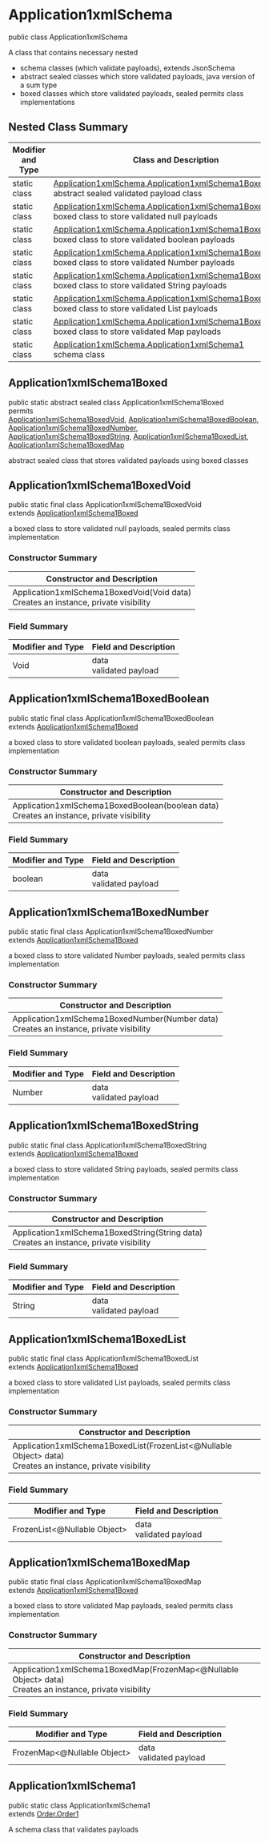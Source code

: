 # Application1xmlSchema
public class Application1xmlSchema

A class that contains necessary nested
- schema classes (which validate payloads), extends JsonSchema
- abstract sealed classes which store validated payloads, java version of a sum type
- boxed classes which store validated payloads, sealed permits class implementations

## Nested Class Summary
| Modifier and Type | Class and Description |
| ----------------- | ---------------------- |
| static class | [Application1xmlSchema.Application1xmlSchema1Boxed](#application1xmlschema1boxed)<br> abstract sealed validated payload class |
| static class | [Application1xmlSchema.Application1xmlSchema1BoxedVoid](#application1xmlschema1boxedvoid)<br> boxed class to store validated null payloads |
| static class | [Application1xmlSchema.Application1xmlSchema1BoxedBoolean](#application1xmlschema1boxedboolean)<br> boxed class to store validated boolean payloads |
| static class | [Application1xmlSchema.Application1xmlSchema1BoxedNumber](#application1xmlschema1boxednumber)<br> boxed class to store validated Number payloads |
| static class | [Application1xmlSchema.Application1xmlSchema1BoxedString](#application1xmlschema1boxedstring)<br> boxed class to store validated String payloads |
| static class | [Application1xmlSchema.Application1xmlSchema1BoxedList](#application1xmlschema1boxedlist)<br> boxed class to store validated List payloads |
| static class | [Application1xmlSchema.Application1xmlSchema1BoxedMap](#application1xmlschema1boxedmap)<br> boxed class to store validated Map payloads |
| static class | [Application1xmlSchema.Application1xmlSchema1](#application1xmlschema1)<br> schema class |

## Application1xmlSchema1Boxed
public static abstract sealed class Application1xmlSchema1Boxed<br>
permits<br>
[Application1xmlSchema1BoxedVoid](#application1xmlschema1boxedvoid),
[Application1xmlSchema1BoxedBoolean](#application1xmlschema1boxedboolean),
[Application1xmlSchema1BoxedNumber](#application1xmlschema1boxednumber),
[Application1xmlSchema1BoxedString](#application1xmlschema1boxedstring),
[Application1xmlSchema1BoxedList](#application1xmlschema1boxedlist),
[Application1xmlSchema1BoxedMap](#application1xmlschema1boxedmap)

abstract sealed class that stores validated payloads using boxed classes

## Application1xmlSchema1BoxedVoid
public static final class Application1xmlSchema1BoxedVoid<br>
extends [Application1xmlSchema1Boxed](#application1xmlschema1boxed)

a boxed class to store validated null payloads, sealed permits class implementation

### Constructor Summary
| Constructor and Description |
| --------------------------- |
| Application1xmlSchema1BoxedVoid(Void data)<br>Creates an instance, private visibility |

### Field Summary
| Modifier and Type | Field and Description |
| ----------------- | ---------------------- |
| Void | data<br>validated payload |

## Application1xmlSchema1BoxedBoolean
public static final class Application1xmlSchema1BoxedBoolean<br>
extends [Application1xmlSchema1Boxed](#application1xmlschema1boxed)

a boxed class to store validated boolean payloads, sealed permits class implementation

### Constructor Summary
| Constructor and Description |
| --------------------------- |
| Application1xmlSchema1BoxedBoolean(boolean data)<br>Creates an instance, private visibility |

### Field Summary
| Modifier and Type | Field and Description |
| ----------------- | ---------------------- |
| boolean | data<br>validated payload |

## Application1xmlSchema1BoxedNumber
public static final class Application1xmlSchema1BoxedNumber<br>
extends [Application1xmlSchema1Boxed](#application1xmlschema1boxed)

a boxed class to store validated Number payloads, sealed permits class implementation

### Constructor Summary
| Constructor and Description |
| --------------------------- |
| Application1xmlSchema1BoxedNumber(Number data)<br>Creates an instance, private visibility |

### Field Summary
| Modifier and Type | Field and Description |
| ----------------- | ---------------------- |
| Number | data<br>validated payload |

## Application1xmlSchema1BoxedString
public static final class Application1xmlSchema1BoxedString<br>
extends [Application1xmlSchema1Boxed](#application1xmlschema1boxed)

a boxed class to store validated String payloads, sealed permits class implementation

### Constructor Summary
| Constructor and Description |
| --------------------------- |
| Application1xmlSchema1BoxedString(String data)<br>Creates an instance, private visibility |

### Field Summary
| Modifier and Type | Field and Description |
| ----------------- | ---------------------- |
| String | data<br>validated payload |

## Application1xmlSchema1BoxedList
public static final class Application1xmlSchema1BoxedList<br>
extends [Application1xmlSchema1Boxed](#application1xmlschema1boxed)

a boxed class to store validated List payloads, sealed permits class implementation

### Constructor Summary
| Constructor and Description |
| --------------------------- |
| Application1xmlSchema1BoxedList(FrozenList<@Nullable Object> data)<br>Creates an instance, private visibility |

### Field Summary
| Modifier and Type | Field and Description |
| ----------------- | ---------------------- |
| FrozenList<@Nullable Object> | data<br>validated payload |

## Application1xmlSchema1BoxedMap
public static final class Application1xmlSchema1BoxedMap<br>
extends [Application1xmlSchema1Boxed](#application1xmlschema1boxed)

a boxed class to store validated Map payloads, sealed permits class implementation

### Constructor Summary
| Constructor and Description |
| --------------------------- |
| Application1xmlSchema1BoxedMap(FrozenMap<@Nullable Object> data)<br>Creates an instance, private visibility |

### Field Summary
| Modifier and Type | Field and Description |
| ----------------- | ---------------------- |
| FrozenMap<@Nullable Object> | data<br>validated payload |

## Application1xmlSchema1
public static class Application1xmlSchema1<br>
extends [Order.Order1](../../../../../../../../components/schemas/Order.md#order1)

A schema class that validates payloads
